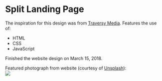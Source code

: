 # Split Landing Page
The inspiration for this design was from <a href="https://codepen.io/bradtraversy/pen/dJzzdB">Traversy Media</a>. Features the use of: 
<ul><li>HTML</li> <li>CSS</li> <li>JavaScript</li></ul>

Finished the website design on March 15, 2018.

Featured photograph from website (courtesy of <a href="https://unsplash.com/" target="_blank">Unsplash</a>):
<br />
<img src="https://images.pexels.com/photos/546819/pexels-photo-546819.jpeg?dl&fit=crop&w=1920&h=1275"></img>
